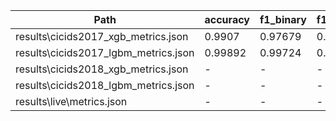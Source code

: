| Path                                 | accuracy   | f1_binary   | f1_weighted   | inference_time_per_sample_seconds   | inference_time_total_seconds   | num_features   | precision_binary   | precision_weighted   | recall_binary   | recall_weighted   | roc_auc   | test_samples   |
|--------------------------------------|------------|-------------|---------------|-------------------------------------|--------------------------------|----------------|--------------------|----------------------|-----------------|-------------------|-----------|----------------|
| results\cicids2017_xgb_metrics.json  | 0.9907     | 0.97679     | 0.99077       | 1e-05                               | 4.08335                        | 78             | 0.95673            | 0.99106              | 0.99771         | 0.9907            | 0.99968   | 565140         |
| results\cicids2017_lgbm_metrics.json | 0.99892    | 0.99724     | 0.99892       | 0.0                                 | 1.20484                        | 78             | 0.99501            | 0.99892              | 0.99949         | 0.99892           | 0.99993   | 565140         |
| results\cicids2018_xgb_metrics.json  | -          | -           | -             | -                                   | -                              | -              | -                  | -                    | -               | -                 | -         | -              |
| results\cicids2018_lgbm_metrics.json | -          | -           | -             | -                                   | -                              | -              | -                  | -                    | -               | -                 | -         | -              |
| results\live\metrics.json            | -          | -           | -             | -                                   | -                              | -              | -                  | -                    | -               | -                 | -         | -              |


